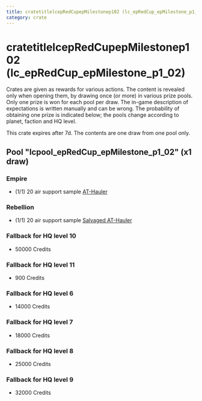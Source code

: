 ```yaml
---
title: cratetitlelcepRedCupepMilestonep102 (lc_epRedCup_epMilestone_p1_02)
category: crate
---
```


# cratetitlelcepRedCupepMilestonep102 (lc_epRedCup_epMilestone_p1_02)

Crates are given as rewards for various actions. The content is revealed only when opening them, by drawing once (or more) in various prize pools. Only one prize is won for each pool per draw. The in-game description of expectations is written manually and can be wrong. The probability of obtaining one prize is indicated below; the pools change according to planet, faction and HQ level.

This crate expires after 7d. The contents are one draw from one pool only.

## Pool "lcpool_epRedCup_epMilestone_p1_02" (x1 draw)

### Empire

  * (1/1) 20 air support sample [AT-Hauler](EmpireHauler)

### Rebellion

  * (1/1) 20 air support sample [Salvaged AT-Hauler](RebelHauler)

### Fallback for HQ level 10

  * 50000 Credits

### Fallback for HQ level 11

  * 900 Credits

### Fallback for HQ level 6

  * 14000 Credits

### Fallback for HQ level 7

  * 18000 Credits

### Fallback for HQ level 8

  * 25000 Credits

### Fallback for HQ level 9

  * 32000 Credits